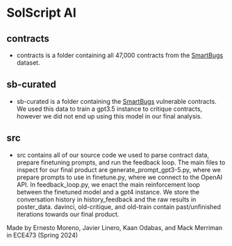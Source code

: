 # SolScript AI

## contracts
- contracts is a folder containing all 47,000 contracts from the [SmartBugs](https://github.com/smartbugs/smartbugs-wild) dataset.

## sb-curated
- sb-curated is a folder containing the [SmartBugs](https://github.com/smartbugs/smartbugs-curated) vulnerable contracts. We used this data to train a gpt3.5 instance to critique contracts, however we did not end up using this model in our final analysis.

## src
- src contains all of our source code we used to parse contract data, prepare finetuning prompts, and run the feedback loop. The main files to inspect for our final product are generate_prompt_gpt3-5.py, where we prepare prompts to use in finetune.py, where we connect to the OpenAI API. In feedback_loop.py, we enact the main reinforcement loop between the finetuned model and a gpt4 instance. We store the conversation history in history_feedback and the raw results in poster_data. davinci, old-critique, and old-train contain past/unfinished iterations towards our final product.

Made by Ernesto Moreno, Javier Linero, Kaan Odabas, and Mack Merriman in ECE473 (Spring 2024)